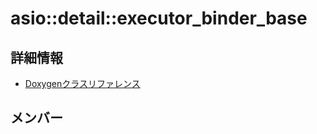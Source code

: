 # asio::detail::executor_binder_base



## 詳細情報

- [Doxygenクラスリファレンス](https://lang-ship.com/reference/ESP32/latest/classasio_1_1detail_1_1executor__binder__base.html)

## メンバー

